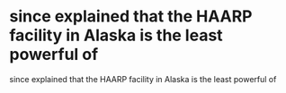 # since explained that the HAARP facility in Alaska is the least powerful of

since explained that the HAARP facility in Alaska is the least powerful of